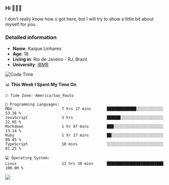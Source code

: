 ### Hi 🙋🏽‍♂️

I don't really know how u got here, but I will try to show a little bit about myself for you.

### Detailed information

* **Name**: Kaique Linhares
* **Age**: 18
* **Living in**: Rio  de Janeiro - RJ, Brazil
* **University**: [IBMR](https://www.ibmr.br/)

<!--START_SECTION:waka-->
![Code Time](http://img.shields.io/badge/Code%20Time-521%20hrs%2034%20mins-blue)

📊 **This Week I Spent My Time On** 

```text
🕑︎ Time Zone: America/Sao_Paulo

💬 Programming Languages: 
MDX                      7 hrs 17 mins       █████████████░░░░░░░░░░░░   53.36 % 
JavaScript               3 hrs               ██████░░░░░░░░░░░░░░░░░░░   22.05 % 
Markdown                 1 hr 47 mins        ███░░░░░░░░░░░░░░░░░░░░░░   13.14 % 
Ruby                     1 hr 17 mins        ██░░░░░░░░░░░░░░░░░░░░░░░   09.45 % 
TypeScript               10 mins             ░░░░░░░░░░░░░░░░░░░░░░░░░   01.25 % 

💻 Operating System: 
Linux                    13 hrs 39 mins      █████████████████████████   100.00 % 
```


<!--END_SECTION:waka-->

<a href="https://www.linkedin.com/in/kaique-linhares-25a840208/"  target="_blank"><img src="https://img.shields.io/badge/-LinkedIn-%230077B5?style=for-the-badge&logo=linkedin&logoColor=white" target="_blank"></a>

